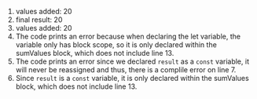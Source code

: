 1. values added: 20
2. final result: 20
3. values added: 20
4. The code prints an error because when declaring the let variable, the variable only has block scope, so it is only declared within the sumValues block, which does not include line 13.
5. The code prints an error since we declared `result` as a `const` variable, it will never be reassigned and thus, there is a complile error on line 7.
6. Since `result` is a `const` variable, it is only declared within the sumValues block, which does not include line 13.